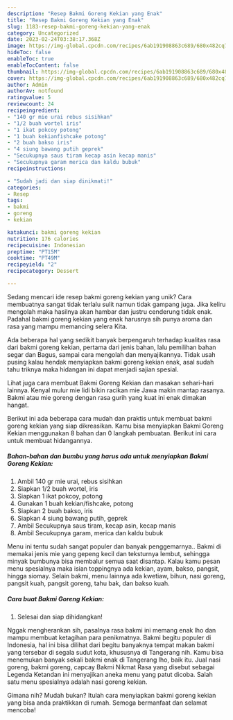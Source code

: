 ```yaml
---
description: "Resep Bakmi Goreng Kekian yang Enak"
title: "Resep Bakmi Goreng Kekian yang Enak"
slug: 1183-resep-bakmi-goreng-kekian-yang-enak
category: Uncategorized
date: 2023-02-24T03:38:17.368Z
image: https://img-global.cpcdn.com/recipes/6ab191908863c689/680x482cq70/bakmi-goreng-kekian-foto-resep-utama.jpg
hideToc: false
enableToc: true
enableTocContent: false
thumbnail: https://img-global.cpcdn.com/recipes/6ab191908863c689/680x482cq70/bakmi-goreng-kekian-foto-resep-utama.jpg
cover: https://img-global.cpcdn.com/recipes/6ab191908863c689/680x482cq70/bakmi-goreng-kekian-foto-resep-utama.jpg
author: Admin
authorAv: notfound
ratingvalue: 5
reviewcount: 24
recipeingredient:
- "140 gr mie urai rebus sisihkan"
- "1/2 buah wortel iris"
- "1 ikat pokcoy potong"
- "1 buah kekianfishcake potong"
- "2 buah bakso iris"
- "4 siung bawang putih geprek"
- "Secukupnya saus tiram kecap asin kecap manis"
- "Secukupnya garam merica dan kaldu bubuk"
recipeinstructions:

- "Sudah jadi dan siap dinikmati!"
categories:
- Resep
tags:
- bakmi
- goreng
- kekian

katakunci: bakmi goreng kekian 
nutrition: 176 calories
recipecuisine: Indonesian
preptime: "PT15M"
cooktime: "PT49M"
recipeyield: "2"
recipecategory: Dessert

---
```





Sedang mencari ide resep bakmi goreng kekian yang unik? Cara membuatnya sangat tidak terlalu sulit namun tidak gampang juga. Jika keliru mengolah maka hasilnya akan hambar dan justru cenderung tidak enak. Padahal bakmi goreng kekian yang enak harusnya sih punya aroma dan rasa yang mampu memancing selera Kita.





Ada beberapa hal yang sedikit banyak berpengaruh terhadap kualitas rasa dari bakmi goreng kekian, pertama dari jenis bahan, lalu pemilihan bahan segar dan Bagus, sampai cara mengolah dan menyajikannya. Tidak usah pusing kalau hendak menyiapkan bakmi goreng kekian enak,      asal sudah tahu triknya maka hidangan ini dapat menjadi sajian spesial.














Lihat juga cara membuat Bakmi Goreng Kekian dan masakan sehari-hari lainnya. Kenyal mulur mie lidi bikin racikan mie Jawa makin mantap rasanya. Bakmi atau mie goreng dengan rasa gurih yang kuat ini enak dimakan hangat.






Berikut ini ada beberapa cara mudah dan praktis untuk membuat bakmi goreng kekian yang siap dikreasikan. Kamu bisa menyiapkan Bakmi Goreng Kekian menggunakan 8 bahan dan 0 langkah pembuatan. Berikut ini cara untuk membuat hidangannya.

<!--inarticleads1-->

##### Bahan-bahan dan bumbu yang harus ada untuk menyiapkan Bakmi Goreng Kekian:

1. Ambil 140 gr mie urai, rebus sisihkan
1. Siapkan 1/2 buah wortel, iris
1. Siapkan 1 ikat pokcoy, potong
1. Gunakan 1 buah kekian/fishcake, potong
1. Siapkan 2 buah bakso, iris
1. Siapkan 4 siung bawang putih, geprek
1. Ambil Secukupnya saus tiram, kecap asin, kecap manis
1. Ambil Secukupnya garam, merica dan kaldu bubuk


Menu ini tentu sudah sangat populer dan banyak penggemarnya.. Bakmi di memakai jenis mie yang gepeng kecil dan teksturnya lembut, sehingga minyak bumbunya bisa membalur semua saat disantap. Kalau kamu pesan menu spesialnya maka isian toppingnya ada kekian, ayam, bakso, pangsit, hingga siomay. Selain bakmi, menu lainnya ada kwetiaw, bihun, nasi goreng, pangsit kuah, pangsit goreng, tahu bak, dan bakso kuah. 

<!--inarticleads2-->

##### Cara buat Bakmi Goreng Kekian:


1. Selesai dan siap dihidangkan!

Nggak mengherankan sih, pasalnya rasa bakmi ini memang enak lho dan mampu membuat ketagihan para penikmatnya. Bakmi begitu populer di Indonesia, hal ini bisa dilihat dari begitu banyaknya tempat makan bakmi yang tersebar di segala sudut kota, khususnya di Tangerang nih. Kamu bisa menemukan banyak sekali bakmi enak di Tangerang lho, baik itu. Jual nasi goreng, bakmi goreng, capcay Bakmi Nikmat Rasa yang disebut sebagai Legenda Ketandan ini menyajikan aneka menu yang patut dicoba. Salah satu menu spesialnya adalah nasi goreng kekian. 

Gimana nih? Mudah bukan? Itulah cara menyiapkan bakmi goreng kekian yang bisa anda praktikkan di rumah. Semoga bermanfaat dan selamat mencoba!
